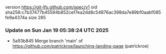 version https://git-lfs.github.com/spec/v1
oid sha256:c7b37477b45594b852cef7ea2dd8c54876ac398da7e89bf0aabf085fe9a4374a
size 285

### Update on Sun Jan 19 05:38:24 UTC 2025
- 5a93b845 Merge branch 'main' of https://github.com/patrlckroe/launching-landing-page (patrlckroe)